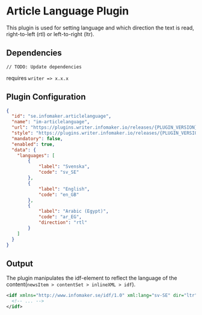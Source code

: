 # Article Language Plugin

This plugin is used for setting language and which direction the text is read, right-to-left (rtl) or left-to-right (ltr).

## Dependencies

    // TODO: Update dependencies  

requires `writer => x.x.x`

## Plugin Configuration

```json
{
  "id": "se.infomaker.articlelanguage",
  "name": "im-articlelanguage",
  "url": "https://plugins.writer.infomaker.io/releases/{PLUGIN_VERSION}/im-articlelanguage.js",
  "style": "https://plugins.writer.infomaker.io/releases/{PLUGIN_VERSION}/im-articlelanguage.css",
  "mandatory": false,
  "enabled": true,
  "data": {
    "languages": [
        {
            "label": "Svenska",
            "code": "sv_SE"
        },
        {
            "label": "English",
            "code": "en_GB"
        },
        {
            "label": "Arabic (Egypt)",
            "code": "ar_EG",
            "direction": "rtl"
        }
    ]
  }
}
```

## Output

The plugin manipulates the idf-element to reflect the language 
of the content(`newsItem > contentSet > inlineXML > idf`).

```xml
<idf xmlns="http://www.infomaker.se/idf/1.0" xml:lang="sv-SE" dir="ltr">
  <!-- ... -->
</idf>
```

